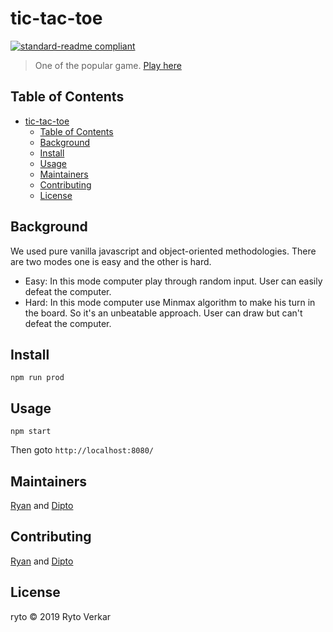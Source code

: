 # tic-tac-toe

[![standard-readme compliant](https://img.shields.io/badge/standard--readme-OK-green.svg?style=flat-square)](https://github.com/RichardLitt/standard-readme)

> One of the popular game. [Play here](https://rytos-tic-tac-toe.netlify.com/)

## Table of Contents

- [tic-tac-toe](#tic-tac-toe)
  - [Table of Contents](#table-of-contents)
  - [Background](#background)
  - [Install](#install)
  - [Usage](#usage)
  - [Maintainers](#maintainers)
  - [Contributing](#contributing)
  - [License](#license)

## Background
We used pure vanilla javascript and object-oriented methodologies. There are two modes one is easy and the other is hard.
  - Easy: In this mode computer play through random input. User can easily defeat the computer.
  - Hard: In this mode computer use Minmax algorithm to make his turn in the board. So it's an unbeatable approach. User can draw but can't defeat the computer.

## Install

```
npm run prod
```

## Usage

```
npm start
```
Then goto  `http://localhost:8080/`

## Maintainers

[Ryan](https://github.com/rvvergara) and [Dipto](https://github.com/dipto0321)

## Contributing

[Ryan](https://github.com/rvvergara) and [Dipto](https://github.com/dipto0321)


## License

ryto © 2019 Ryto Verkar
